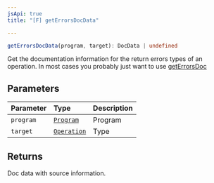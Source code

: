 ```yaml
---
jsApi: true
title: "[F] getErrorsDocData"

---
```

```ts
getErrorsDocData(program, target): DocData | undefined
```

Get the documentation information for the return errors types of an operation. In most cases you probably just want to use [getErrorsDoc](getErrorsDoc.md)

## Parameters

| Parameter | Type | Description |
| :------ | :------ | :------ |
| `program` | [`Program`](../interfaces/Program.md) | Program |
| `target` | [`Operation`](../interfaces/Operation.md) | Type |

## Returns

Doc data with source information.
